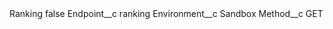 <?xml version="1.0" encoding="UTF-8"?>
<CustomMetadata xmlns="http://soap.sforce.com/2006/04/metadata" xmlns:xsi="http://www.w3.org/2001/XMLSchema-instance" xmlns:xsd="http://www.w3.org/2001/XMLSchema">
    <label>Ranking</label>
    <protected>false</protected>
    <values>
        <field>Endpoint__c</field>
        <value xsi:type="xsd:string">ranking</value>
    </values>
    <values>
        <field>Environment__c</field>
        <value xsi:type="xsd:string">Sandbox</value>
    </values>
    <values>
        <field>Method__c</field>
        <value xsi:type="xsd:string">GET</value>
    </values>
</CustomMetadata>
